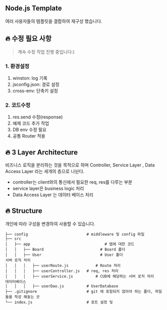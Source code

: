 ## Node.js Template
여러 사용자들의 템플릿을 결합하여 재구성 했습니다.  

## 🔥 수정 필요 사항
> 계속 수정 작업 진행 중입니다:)
### 1. 환경설정
1. winston: log 기록
2. jsconfig.json: 경로 설정
3. cross-env: 단축키 설정

### 2. 코드수정
1. res.send 수정(response)
2. 예제 코드 추가 작업
3. DB env 수정 필요
4. 공통 Router 적용


## 🔥 3 Layer Architecture
비즈니스 로직을 분리하는 것을 목적으로 하며 Controller, Service Layer , Data Access Layer 라는 세개의 층으로 나뉜다.  

- controller는 client와의 통신에서 필요한 req, res를 다루는 부분  
- service layer은 business logic 처리
- Data Access Layer 는 데이터 베이스 처리

## 🔥 Structure
개인에 따라 구성을 변경하여 사용할 수 있습니다.  

```
├── config                          # middleware 및 config 파일
├── src                     			
│   ├── app              				    # 앱에 대한 코드 
│   │   ├── Board            			  # Board 폴더
│   │   ├── User            			  # User 폴더
서버 로직 처리
│   │ 	│   ├── userRoute.js 		    # Route 처리
│   │ 	│   ├── userController.js 	# req, res 처리
│   │ 	│   ├── userService.js   		# CUD에 해당하는 서버 로직 처리   
데이터베이스
│   │ 	│   ├── userDao.js          # UserDatabase
├── .gitignore                     	# git 에 포함되지 않아야 하는 폴더, 파일들을 작성 해놓는 곳
└── index.js                        # 포트 설정 및 
```
